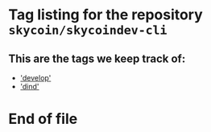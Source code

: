 
# Tag listing for the repository `skycoin/skycoindev-cli`

## This are the tags we keep track of:

-	['develop'](./remote/develop.md)
-	['dind'](./remote/dind.md)

# End of file 
